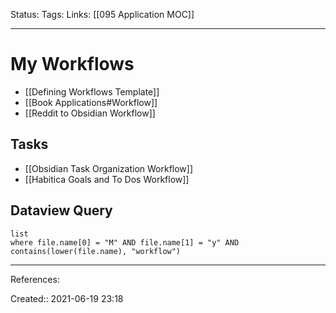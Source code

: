 Status:
Tags: 
Links: [[095 Application MOC]]
___
# My Workflows
- [[Defining Workflows Template]]
- [[Book Applications#Workflow]]
- [[Reddit to Obsidian Workflow]]
## Tasks
- [[Obsidian Task Organization Workflow]]
- [[Habitica Goals and To Dos Workflow]]
## Dataview Query
```dataview
list
where file.name[0] = "M" AND file.name[1] = "y" AND contains(lower(file.name), "workflow")
```
___
References:

Created:: 2021-06-19 23:18